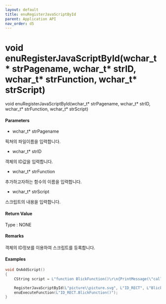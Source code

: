 ```yaml
---
layout: default
title: enuRegisterJavaScriptById
parent: Application API
nav_order: d5
---
```

# void enuRegisterJavaScriptById\(wchar\_t\* strPagename, wchar\_t\* strID, wchar\_t\* strFunction, wchar\_t\* strScript\)

void enuRegisterJavaScriptById\(wchar\_t\* strPagename, wchar\_t\* strID, wchar\_t\* strFunction, wchar\_t\* strScript\)

#### Parameters

* wchar\_t\* strPagename

픽쳐의 파일이름을 입력합니다.

* wchar\_t\* strID

객체의 ID값을 입력합니다.

* wchar\_t\* strFunction

추가하고자하는 함수의 이름을 입력합니다.

* wchar\_t\* strScript

스크립트의 내용을 입력합니다.

#### Return Value

Type : NONE

#### Remarks

객체의 ID정보를 이용하여 스크립트를 등록합니다.

#### Examples

```cpp
void OnAddScript()
{    
    CString script = L"function BlickFunction()\r\n{PrintMessage(\"call...\")\r\n}"        // javascript function

    RegisterJavaScriptById(L"picture\\picture.svg", L"ID_RECT", L"BlickFunction", script.GetBuffer(0));
    enuExecuteFunction(L"ID_RECT.BlickFunction()");
}
```



